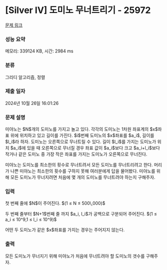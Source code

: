 # [Silver IV] 도미노 무너트리기 - 25972 

[문제 링크](https://www.acmicpc.net/problem/25972) 

### 성능 요약

메모리: 339124 KB, 시간: 2984 ms

### 분류

그리디 알고리즘, 정렬

### 제출 일자

2024년 10월 26일 16:01:26

### 문제 설명

<p>미야노는 $N$개의 도미노를 가지고 놀고 있다. 각각의 도미노는 1차원 좌표계의 $x$좌표 위에 위치하고 있고 길이를 가진다. $i$번째 도미노의 $x$좌표를 $a_i$, 길이를 $l_i$라 하자. 도미노는 오른쪽으로 무너트릴 수 있다. 길이 $l_i$를 가지는 도미노가 위치 $a_i$에 있을 때 오른쪽으로 무너질 경우 좌표 값이 $a_i$보다 크고 $a_i+l_i$보다 작거나 같은 도미노 중 가장 작은 좌표를 가지는 도미노가 오른쪽으로 무너진다.</p>

<p>미야노는 도미노를 최소한의 횟수로 무너트려서 모든 도미노를 무너트리려고 한다. 머리가 나쁜 미야노는 최소한의 횟수를 구하지 못해 여러분에게 답을 물어봤다. 미야노를 위해 모든 도미노가 무너지려면 처음에 몇 개의 도미노를 무너트려야 하는지 구해주자.</p>

### 입력 

 <p>첫 번째 줄에 $N$이 주어진다. $(1 ≤ N ≤ 500\,000)$</p>

<p>두 번째 줄부터 $N+1$번째 줄 까지 $a_i, l_i$가 공백으로 구분되어 주어진다. $(1 ≤ a_i ≤ 10^9,1 ≤ l_i ≤ 10^9)$</p>

<p>어떤 두 도미노가 같은 $x$좌표를 가지는 경우는 주어지지 않는다.</p>

### 출력 

 <p>모든 도미노가 무너지기 위해 미야노가 처음에 무너트려야 할 도미노의 갯수를 구해주자.</p>

